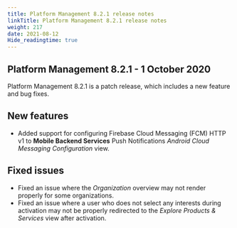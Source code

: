 ```yaml
---
title: Platform Management 8.2.1 release notes
linkTitle: Platform Management 8.2.1 release notes
weight: 217
date: 2021-08-12
Hide_readingtime: true
---
```


## Platform Management 8.2.1 - 1 October 2020

Platform Management 8.2.1 is a patch release, which includes a new feature and bug fixes.

## New features

* Added support for configuring Firebase Cloud Messaging (FCM) HTTP v1 to **Mobile Backend Services** Push Notifications _Android_ _Cloud Messaging Configuration_ view.

## Fixed issues

* Fixed an issue where the _Organization_ overview may not render properly for some organizations.
* Fixed an issue where a user who does not select any interests during activation may not be properly redirected to the _Explore Products & Services_ view after activation.
